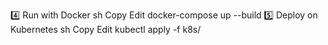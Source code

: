 4️⃣ Run with Docker
sh
Copy
Edit
docker-compose up --build
5️⃣ Deploy on Kubernetes
sh
Copy
Edit
kubectl apply -f k8s/
